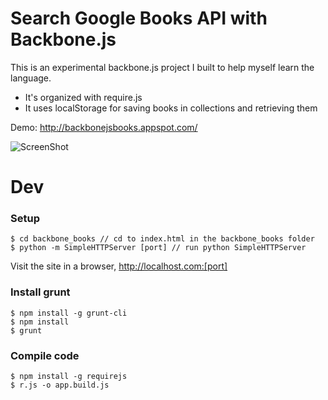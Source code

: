 # Search Google Books API with Backbone.js

This is an experimental backbone.js project I built to help myself learn the language.

* It's organized with require.js
* It uses localStorage for saving books in collections and retrieving them

Demo: http://backbonejsbooks.appspot.com/

![ScreenShot](https://raw.github.com/pashasc/backbone_books/screenshot/bb-screen.jpg)

# Dev

### Setup

	$ cd backbone_books // cd to index.html in the backbone_books folder
	$ python -m SimpleHTTPServer [port] // run python SimpleHTTPServer

Visit the site in a browser, http://localhost.com:[port]

### Install grunt

    $ npm install -g grunt-cli
    $ npm install
    $ grunt

### Compile code

    $ npm install -g requirejs
    $ r.js -o app.build.js